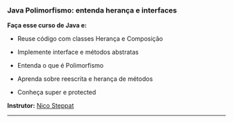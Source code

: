 ### Java Polimorfismo: entenda herança e interfaces

**Faça esse curso de Java e:**

- Reuse código com classes Herança e Composição

- Implemente interface e métodos abstratas

- Entenda o que é Polimorfismo

- Aprenda sobre reescrita e herança de métodos

- Conheça super e protected

**Instrutor:** 
[Nico Steppat](https://github.com/steppat)
 
__________________________________________